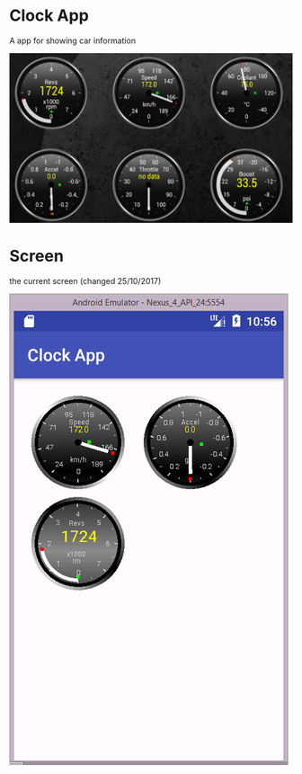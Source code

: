 # Clock App
A app for showing car information

![Clock app example as of 2017/10/11](docs/example/example1.png)

# Screen
the current screen (changed 25/10/2017)

![Clock App screenshot as of 2017/10/25](docs/screenshot/clockScreen4.PNG)

